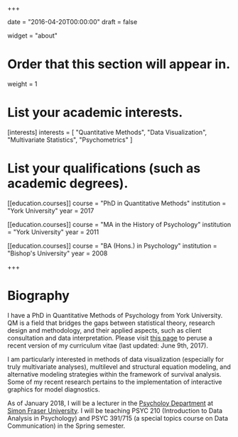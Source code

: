 +++

date = "2016-04-20T00:00:00"
draft = false

widget = "about"

# Order that this section will appear in.
weight = 1

# List your academic interests.
[interests]
  interests = [
    "Quantitative Methods",
    "Data Visualization",
    "Multivariate Statistics",
    "Psychometrics"
  ]

# List your qualifications (such as academic degrees).
[[education.courses]]
  course = "PhD in Quantitative Methods"
  institution = "York University"
  year = 2017

[[education.courses]]
  course = "MA in the History of Psychology"
  institution = "York University"
  year = 2011

[[education.courses]]
  course = "BA (Hons.) in Psychology"
  institution = "Bishop's University"
  year = 2008
 
+++

# Biography

I have a PhD in Quantitative Methods of Psychology from York University. QM is a field that bridges the gaps between statistical theory, research design and methodology, and their applied aspects, such as client consultation and data interpretation. Please visit [this page](http://www.matthewsigal.com/SigalCV_2017.pdf) to peruse a recent version of my curriculum vitae (last updated: June 9th, 2017).

I am particularly interested in methods of data visualization (especially for truly multivariate analyses), multilevel and structural equation modeling, and alternative modeling strategies within the framework of survival analysis.  Some of my recent research pertains to the implementation of interactive graphics for model diagnostics.

As of January 2018, I will be a lecturer in the [Psycholoy Department](https://www.sfu.ca/psychology.html) at [Simon Fraser University](https://www.sfu.ca/). I will be teaching PSYC 210 (Introduction to Data Analysis in Psychology) and PSYC 391/715 (a special topics course on Data Communication) in the Spring semester.
